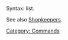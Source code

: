 Syntax: list.

See also [Shopkeepers](:Category:_Shopkeepers.md "wikilink").

[Category: Commands](Category:_Commands "wikilink")
